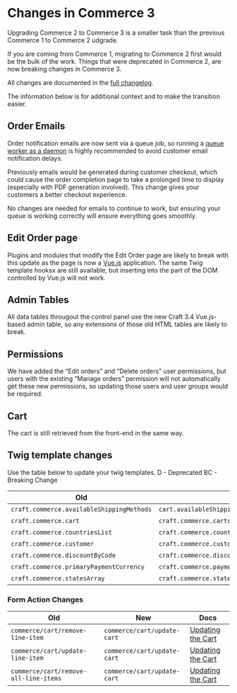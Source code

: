 # Changes in Commerce 3

Upgrading Commerce 2 to Commerce 3 is a smaller task than the previous Commerce 1 to Commerce 2 udgrade. 

If you are coming from Commerce 1, migrating to Commerce 2 first would be the bulk of the work. Things that were deprecated in Commerce 2, are now breaking changes in Commerce 3.

All changes are documented in the [full changelog](https://github.com/craftcms/commerce/blob/master/CHANGELOG.md#300---2020-01-28). 

The information below is for additional context and to make the transition easier.


## Order Emails

Order notification emails are now sent via a queue job, so running a [queue worker as a daemon](https://nystudio107.com/blog/robust-queue-job-handling-in-craft-cms)  is highly recommended to avoid customer email notification delays.

Previously emails would be generated during customer checkout, which could cause the order completion page to take a prolonged time to display (especially with PDF generation involved). This change gives your customers a better checkout experience.

No changes are needed for emails to continue to work, but ensuring your queue is working correctly will ensure everything goes smoothly.


## Edit Order page

Plugins and modules that modify the Edit Order page are likely to break with this update as the page is now a [Vue.js](https://vuejs.org/) application. The same Twig template hooksx are still available, but inserting into the part of the DOM controlled by Vue.js will not work.


## Admin Tables

All data tables througout the control panel use the new Craft 3.4 Vue.js-based admin table, so any extensions of those old HTML tables are likely to break.


## Permissions

We have added the “Edit orders” and “Delete orders” user permissions, but users with the existing “Manage orders” permission will not automatically get these new permissions, so updating those users and user groups would be required.


## Cart

The cart is still retrieved from the front-end in the same way.


## Twig template changes


Use the table below to update your twig templates.
D - Deprecated
BC - Breaking Change

| Old                                       | New                                                         | Change
|-------------------------------------------|-------------------------------------------------------------|--------
| `craft.commerce.availableShippingMethods` | `cart.availableShippingMethod`                              | BC
| `craft.commerce.cart`                     | `craft.commerce.carts.cart`                                 | BC
| `craft.commerce.countriesList`            | `craft.commerce.countries.allStatesAsListGroupedByCountryId`| BC
| `craft.commerce.customer`                 | `craft.commerce.customers.customer`                         | BC
| `craft.commerce.discountByCode`           | `craft.commerce.discounts.discountByCode`                   | BC
| `craft.commerce.primaryPaymentCurrency`   | `craft.commerce.paymentCurrencies.primaryPaymentCurrency`   | BC
| `craft.commerce.statesArray`              | `craft.commerce.states.allStatesAsList`                     | BC



### Form Action Changes

| Old                                       | New                            | Docs
|-------------------------------------------|--------------------------------|-------
| `commerce/cart/remove-line-item`          | `commerce/cart/update-cart`    | [Updating the Cart](adding-to-and-updating-the-cart.md#updating-line-items)
| `commerce/cart/update-line-item`          | `commerce/cart/update-cart`    | [Updating the Cart](adding-to-and-updating-the-cart.md#updating-line-items)
| `commerce/cart/remove-all-line-items`     | `commerce/cart/update-cart`    | [Updating the Cart](adding-to-and-updating-the-cart.md#updating-line-items)